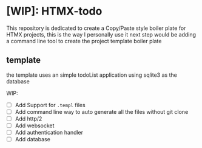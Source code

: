 # [WIP]: HTMX-todo

This repository is dedicated to create a Copy/Paste style boiler plate for HTMX projects, this is the way I personally use it
next step would be adding a command line tool to create the project template boiler plate

## template

the template uses an simple todoList application using sqlite3 as the database

WIP:

- [ ] Add Support for `.templ` files
- [ ] Add command line way to auto generate all the files without git clone
- [ ] Add http/2
- [ ] Add websocket
- [ ] Add authentication handler
- [ ] Add database
